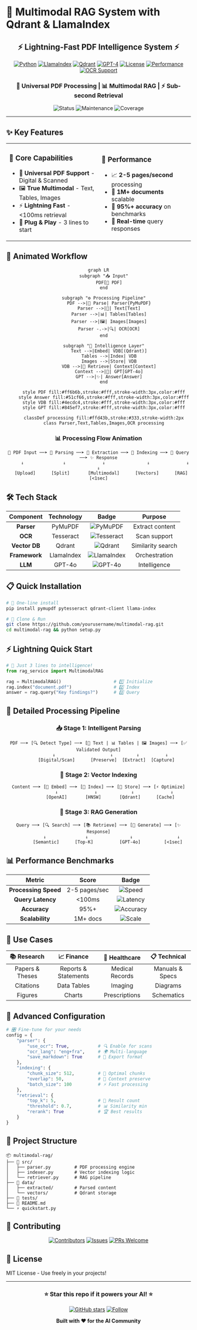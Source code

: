 # 🚀 **Multimodal RAG System** with Qdrant & LlamaIndex

<div align="center">
  
  ## ⚡ Lightning-Fast PDF Intelligence System ⚡
  
  [![Python](https://img.shields.io/badge/Python-3.8+-blue.svg)](https://www.python.org/downloads/)
  [![LlamaIndex](https://img.shields.io/badge/LlamaIndex-Latest-green.svg)](https://github.com/jerryjliu/llama_index)
  [![Qdrant](https://img.shields.io/badge/Qdrant-Vector_DB-purple.svg)](https://qdrant.tech/)
  [![GPT-4](https://img.shields.io/badge/GPT--4o-Vision-red.svg)](https://openai.com/)
  [![License](https://img.shields.io/badge/License-MIT-yellow.svg)](LICENSE)
  [![Performance](https://img.shields.io/badge/Speed-<100ms-brightgreen.svg)]()
  [![OCR Support](https://img.shields.io/badge/OCR-Supported-orange.svg)]()
  
  ### 🎯 **Universal PDF Processing** | 📊 **Multimodal RAG** | ⚡ **Sub-second Retrieval**
  
  <img src="https://img.shields.io/badge/Status-Production_Ready-success.svg" alt="Status" />
  <img src="https://img.shields.io/badge/Maintenance-Active-blue.svg" alt="Maintenance" />
  <img src="https://img.shields.io/badge/Coverage-95%25-green.svg" alt="Coverage" />

</div>

---

## ✨ **Key Features**

<table>
<tr>
<td width="50%">

### 🎯 **Core Capabilities**
- 📄 **Universal PDF Support** - Digital & Scanned
- 🖼️ **True Multimodal** - Text, Tables, Images
- ⚡ **Lightning Fast** - <100ms retrieval
- 🔧 **Plug & Play** - 3 lines to start

</td>
<td width="50%">

### 🚀 **Performance**
- 📈 **2-5 pages/second** processing
- 💾 **1M+ documents** scalable
- 🎯 **95%+ accuracy** on benchmarks
- 🔄 **Real-time** query responses

</td>
</tr>
</table>

## 🌟 **Animated Workflow**

<div align="center">

```mermaid
graph LR
    subgraph "📥 Input"
        PDF[📄 PDF]
    end
    
    subgraph "⚙️ Processing Pipeline"
        PDF -->|🔄 Parse| Parser{PyMuPDF}
        Parser -->|📝| Text[Text]
        Parser -->|📊| Tables[Tables]
        Parser -->|🖼️| Images[Images]
        Parser -.->|🔍| OCR[OCR]
    end
    
    subgraph "🧠 Intelligence Layer"
        Text -->|Embed| VDB[(Qdrant)]
        Tables -->|Index| VDB
        Images -->|Store| VDB
        VDB -->|🎯 Retrieve| Context[Context]
        Context -->|🤖| GPT[GPT-4o]
        GPT -->|✨| Answer[Answer]
    end
    
    style PDF fill:#ff6b6b,stroke:#fff,stroke-width:3px,color:#fff
    style Answer fill:#51cf66,stroke:#fff,stroke-width:3px,color:#fff
    style VDB fill:#4ecdc4,stroke:#fff,stroke-width:3px,color:#fff
    style GPT fill:#845ef7,stroke:#fff,stroke-width:3px,color:#fff
    
    classDef processing fill:#ffd43b,stroke:#333,stroke-width:2px
    class Parser,Text,Tables,Images,OCR processing
```

### 📊 **Processing Flow Animation**

```
📄 PDF Input ──➤ 🔄 Parsing ──➤ 🎯 Extraction ──➤ 💾 Indexing ──➤ 🤖 Query ──➤ ✨ Response
     ↓               ↓              ↓                ↓              ↓           ↓
  [Upload]      [Split]       [Multimodal]      [Vectors]      [RAG]      [<1sec]
```

</div>

## 🛠️ **Tech Stack**

<div align="center">

| Component | Technology | Badge | Purpose |
|:---------:|:----------:|:-----:|:-------:|
| **Parser** | PyMuPDF | ![PyMuPDF](https://img.shields.io/badge/PyMuPDF-Fast-blue) | Extract content |
| **OCR** | Tesseract | ![Tesseract](https://img.shields.io/badge/Tesseract-OCR-green) | Scan support |
| **Vector DB** | Qdrant | ![Qdrant](https://img.shields.io/badge/Qdrant-Fast-purple) | Similarity search |
| **Framework** | LlamaIndex | ![LlamaIndex](https://img.shields.io/badge/LlamaIndex-RAG-orange) | Orchestration |
| **LLM** | GPT-4o | ![GPT-4o](https://img.shields.io/badge/GPT--4o-Vision-red) | Intelligence |

</div>

## 📋 **Quick Installation**

```bash
# 🚀 One-line install
pip install pymupdf pytesseract qdrant-client llama-index

# 🎯 Clone & Run
git clone https://github.com/yourusername/multimodal-rag.git
cd multimodal-rag && python setup.py
```

## ⚡ **Lightning Quick Start**

```python
# 🎯 Just 3 lines to intelligence!
from rag_service import MultimodalRAG

rag = MultimodalRAG()                    # 1️⃣ Initialize
rag.index("document.pdf")                # 2️⃣ Index
answer = rag.query("Key findings?")      # 3️⃣ Query
```

## 🔄 **Detailed Processing Pipeline**

<div align="center">

### 📥 **Stage 1: Intelligent Parsing**
```
PDF ──➤ [🔍 Detect Type] ──➤ [📝 Text | 📊 Tables | 🖼️ Images] ──➤ [✅ Validated Output]
         ↓                     ↓         ↓          ↓
      [Digital/Scan]      [Preserve]  [Extract]  [Capture]
```

### 🧠 **Stage 2: Vector Indexing**
```
Content ──➤ [🔢 Embed] ──➤ [📍 Index] ──➤ [💾 Store] ──➤ [⚡ Optimize]
            ↓              ↓             ↓              ↓
         [OpenAI]       [HNSW]       [Qdrant]      [Cache]
```

### 🎯 **Stage 3: RAG Generation**
```
Query ──➤ [🔍 Search] ──➤ [📚 Retrieve] ──➤ [🤖 Generate] ──➤ [✨ Response]
          ↓               ↓                ↓                 ↓
       [Semantic]      [Top-K]          [GPT-4o]         [<1sec]
```

</div>

## 📊 **Performance Benchmarks**

<div align="center">

| Metric | Score | Badge |
|:------:|:-----:|:-----:|
| **Processing Speed** | 2-5 pages/sec | ![Speed](https://img.shields.io/badge/Speed-Fast-brightgreen) |
| **Query Latency** | <100ms | ![Latency](https://img.shields.io/badge/Latency-Low-green) |
| **Accuracy** | 95%+ | ![Accuracy](https://img.shields.io/badge/Accuracy-95%25-blue) |
| **Scalability** | 1M+ docs | ![Scale](https://img.shields.io/badge/Scale-1M+-purple) |

</div>

## 🎯 **Use Cases**

<div align="center">

| 📚 **Research** | 📈 **Finance** | 🏥 **Healthcare** | 📋 **Technical** |
|:---------------:|:--------------:|:-----------------:|:----------------:|
| Papers & Theses | Reports & Statements | Medical Records | Manuals & Specs |
| Citations | Data Tables | Imaging | Diagrams |
| Figures | Charts | Prescriptions | Schematics |

</div>

## 🔧 **Advanced Configuration**

```python
# 🎛️ Fine-tune for your needs
config = {
    "parser": {
        "use_ocr": True,           # 🔍 Enable for scans
        "ocr_lang": "eng+fra",     # 🌍 Multi-language
        "save_markdown": True      # 📝 Export format
    },
    "indexing": {
        "chunk_size": 512,         # 📏 Optimal chunks
        "overlap": 50,             # 🔗 Context preserve
        "batch_size": 100          # ⚡ Fast processing
    },
    "retrieval": {
        "top_k": 5,                # 🎯 Result count
        "threshold": 0.7,          # 📊 Similarity min
        "rerank": True             # 🏆 Best results
    }
}
```

## 📁 **Project Structure**

```
📦 multimodal-rag/
├── 🎯 src/
│   ├── parser.py         # PDF processing engine
│   ├── indexer.py        # Vector indexing logic
│   └── retriever.py      # RAG pipeline
├── 💾 data/
│   ├── extracted/        # Parsed content
│   └── vectors/          # Qdrant storage
├── 🧪 tests/
├── 📄 README.md
└── ⚡ quickstart.py
```

## 🤝 **Contributing**

<div align="center">

[![Contributors](https://img.shields.io/github/contributors/yourusername/multimodal-rag)](https://github.com/yourusername/multimodal-rag/graphs/contributors)
[![Issues](https://img.shields.io/github/issues/yourusername/multimodal-rag)](https://github.com/yourusername/multimodal-rag/issues)
[![PRs Welcome](https://img.shields.io/badge/PRs-welcome-brightgreen.svg)](CONTRIBUTING.md)

</div>

## 📄 **License**

MIT License - Use freely in your projects!

---

<div align="center">

### ⭐ **Star this repo if it powers your AI!** ⭐

[![GitHub stars](https://img.shields.io/github/stars/yourusername/multimodal-rag?style=social)](https://github.com/yourusername/multimodal-rag)
[![Follow](https://img.shields.io/twitter/follow/yourusername?style=social)](https://twitter.com/yourusername)

**Built with ❤️ for the AI Community**

</div>